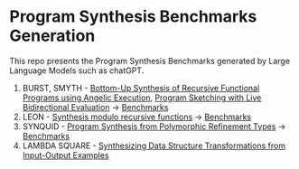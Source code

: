 # Program Synthesis Benchmarks Generation

This repo presents the Program Synthesis Benchmarks generated by Large Language Models such as chatGPT.

1. BURST, SMYTH - [Bottom-Up Synthesis of Recursive Functional Programs using Angelic Execution](https://www.cs.utexas.edu/~amiltner/burst.pdf), [Program Sketching with Live Bidirectional Evaluation](https://dl.acm.org/doi/pdf/10.1145/3408991) -> [Benchmarks](https://github.com/Saksham4796/program_synthesis_benchmarks/blob/master/Benchmarks%20for%20BURST%20%26%20SYMTH.ipynb)
2. LEON - [Synthesis modulo recursive functions](https://dl.acm.org/doi/10.1145/2544173.2509555) -> [Benchmarks](https://github.com/Saksham4796/program_synthesis_benchmarks/blob/master/Benchmarks%20for%20LEON.ipynb)
3. SYNQUID - [Program Synthesis from Polymorphic Refinement Types](https://cseweb.ucsd.edu/~npolikarpova/publications/pldi16.pdf) -> [Benchmarks](https://github.com/Saksham4796/program_synthesis_benchmarks/blob/master/Benchmarks%20for%20Synquid.ipynb)
4. LAMBDA SQUARE - [Synthesizing Data Structure Transformations from Input-Output Examples]()
